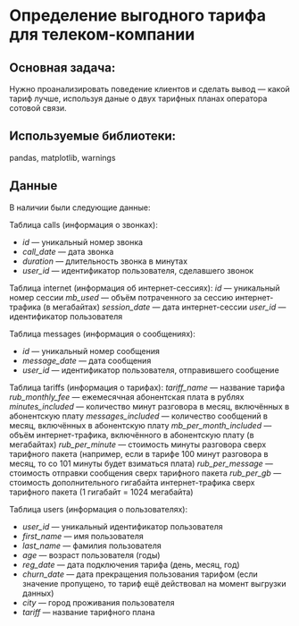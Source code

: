 # Определение выгодного тарифа для телеком-компании

## Основная задача: 
Нужно проанализировать поведение клиентов и сделать вывод — какой тариф лучше, используя даные о двух тарифных планах оператора сотовой связи.

## Используемые библиотеки:
pandas, matplotlib, warnings

## Данные
В наличии были следующие данные:

Таблица calls (информация о звонках):
- <i>id</i> — уникальный номер звонка
- <i>call_date</i> — дата звонка
- <i>duration</i> — длительность звонка в минутах
- <i>user_id</i> — идентификатор пользователя, сделавшего звонок

Таблица internet (информация об интернет-сессиях):
    <i>id</i> — уникальный номер сессии
    <i>mb_used</i> — объём потраченного за сессию интернет-трафика (в мегабайтах)
    <i>session_date</i> — дата интернет-сессии
    <i>user_id</i> — идентификатор пользователя

Таблица messages (информация о сообщениях):
- <i>id</i> — уникальный номер сообщения
- <i>message_date</i> — дата сообщения
- <i>user_id</i> — идентификатор пользователя, отправившего сообщение

Таблица tariffs (информация о тарифах):
    <i>tariff_name</i> — название тарифа
    <i>rub_monthly_fee</i> — ежемесячная абонентская плата в рублях
    <i>minutes_included</i> — количество минут разговора в месяц, включённых в абонентскую плату
    <i>messages_included</i> — количество сообщений в месяц, включённых в абонентскую плату
    <i>mb_per_month_included</i> — объём интернет-трафика, включённого в абонентскую плату (в мегабайтах)
    <i>rub_per_minute</i> — стоимость минуты разговора сверх тарифного пакета (например, если в тарифе 100 минут разговора в месяц, то со 101 минуты будет взиматься плата)
    <i>rub_per_message</i> — стоимость отправки сообщения сверх тарифного пакета
    <i>rub_per_gb</i> — стоимость дополнительного гигабайта интернет-трафика сверх тарифного пакета (1 гигабайт = 1024 мегабайта)

Таблица users (информация о пользователях):
- <i>user_id</i> — уникальный идентификатор пользователя
- <i>first_name</i> — имя пользователя
- <i>last_name</i> — фамилия пользователя
- <i>age</i> — возраст пользователя (годы)
- <i>reg_date</i> — дата подключения тарифа (день, месяц, год)
- <i>churn_date</i> — дата прекращения пользования тарифом (если значение пропущено, то тариф ещё действовал на момент выгрузки данных)
- <i>city</i> — город проживания пользователя
- <i>tariff</i> — название тарифного плана

